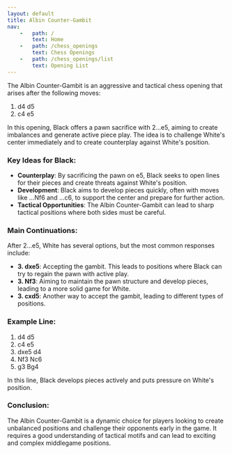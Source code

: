 ```yaml
---
layout: default
title: Albin Counter-Gambit
nav:
    -   path: /
        text: Home
    -   path: /chess_openings
        text: Chess Openings
    -   path: /chess_openings/list
        text: Opening List
---
```


The Albin Counter-Gambit is an aggressive and tactical chess opening that arises after the following moves:

1. d4 d5
2. c4 e5

In this opening, Black offers a pawn sacrifice with 2...e5, aiming to create imbalances and generate active piece play. The idea is to challenge White's center immediately and to create counterplay against White's position.

### Key Ideas for Black:
- **Counterplay**: By sacrificing the pawn on e5, Black seeks to open lines for their pieces and create threats against White's position.
- **Development**: Black aims to develop pieces quickly, often with moves like ...Nf6 and ...c6, to support the center and prepare for further action.
- **Tactical Opportunities**: The Albin Counter-Gambit can lead to sharp tactical positions where both sides must be careful.

### Main Continuations:
After 2...e5, White has several options, but the most common responses include:

- **3. dxe5**: Accepting the gambit. This leads to positions where Black can try to regain the pawn with active play.
- **3. Nf3**: Aiming to maintain the pawn structure and develop pieces, leading to a more solid game for White.
- **3. cxd5**: Another way to accept the gambit, leading to different types of positions.

### Example Line:
1. d4 d5
2. c4 e5
3. dxe5 d4
4. Nf3 Nc6
5. g3 Bg4

In this line, Black develops pieces actively and puts pressure on White's position.

### Conclusion:
The Albin Counter-Gambit is a dynamic choice for players looking to create unbalanced positions and challenge their opponents early in the game. It requires a good understanding of tactical motifs and can lead to exciting and complex middlegame positions.